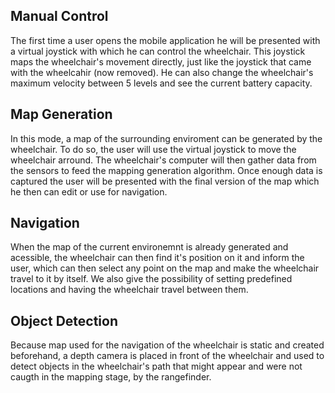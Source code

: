 ## Manual Control
The first time a user opens the mobile application he will be presented with a virtual joystick with which he can control the wheelchair. This joystick maps the wheelchair's movement directly, just like the joystick that came with the wheelcahir (now removed). He can also change the wheelchair's maximum velocity between 5 levels and see the current battery capacity.

## Map Generation
In this mode, a map of the surrounding enviroment can be generated by the wheelchair. To do so, the user will use the virtual joystick to move the wheelchair arround. The wheelchair's computer will then gather data from the sensors to feed the mapping generation algorithm. Once enough data is captured the user will be presented with the final version of the map which he then can edit or use for navigation.

## Navigation 
When the map of the current environemnt is already generated and acessible, the wheelchair can then find it's position on it and inform the user, which can then select any point on the map and make the wheelchair travel to it by itself. We also give the possibility of setting predefined locations and having the wheelchair travel between them.

## Object Detection
Because map used for the navigation of the wheelchair is static and created beforehand, a depth camera is placed in front of the wheelchair and used to detect objects in the wheelchair's path that might appear and were not caugth in the mapping stage, by the rangefinder.